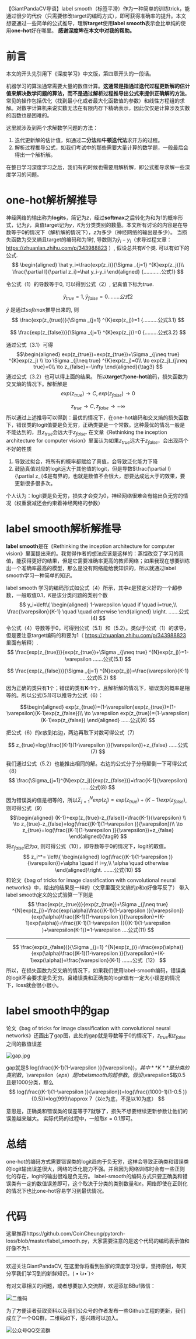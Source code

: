 【GiantPandaCV导语】label smooth（标签平滑）作为一种简单的训练trick，能通过很少的代价（只需要修改target的编码方式），即可获得准确率的提升。本文想要通过一些简单的公式推导，理解**target**使用**label smooth**表示会比单纯的使用**one-hot**好在哪里。
**感谢深度眸在本文中对我的帮助。**

# 前言

本文的开头先引用下《深度学习》中文版，第四章开头的一段话。

机器学习的算法通常需要大量的数值计算。**这通常是指通过迭代过程更新解的估计值来解决数学问题的算法，而不是通过解析过程推导出公式来提供正确解的方法**。常见的操作包括优化（找到最小化或者最大化函数值的参数）和线性方程组的求解。对数字计算机来说实数无法在有限内存下精确表示，因此仅仅是计算涉及实数的函数也是困难的。

这里就涉及到两个求解数学问题的方法：

1. 迭代更新解的估计值，如通过**二分法**和**牛顿迭代法**求开方的过程。
2. 解析过程推导公式，如我们考试中的那些需要大量计算的数学题，一般最后会得出一个解析解。

在整日学习深度学习之后，我们有的时候也需要用解析解，即公式推导求解一些深度学习的问题。

# one-hot解析解推导

神经网络的输出称为**logits**，简记为$z$，经过**softmax**之后转化为和为1的概率形式，记为$\hat{y}$，真值target记为$y$，$K$为分类类别的数量。本文所有讨论的内容是在导数等于0的情况下（解析解的情况下），$z$为多少（神经网络的输出是多少）。
当损失函数为交叉熵且target的编码和为1时, 导数则为$\hat y_i-y_i$（求导过程文章：https://zhuanlan.zhihu.com/p/343988823 ）, 假设总共有$K$个类. 可以有如下的公式.
$$
\begin{aligned}
\hat y_i=\frac{exp(z_i)}{\Sigma _{j=1} ^{K}exp(z_j)}\\
\frac{\partial l}{\partial z_i}=\hat y_i-y_i
\end{aligned} {............公式1}
$$

令公式（1）的导数等于0, 可以得到公式（2）, 记真值下标为$true$.

$$
\hat y_{true}=1, \hat y_{false}=0 {........公式2}
$$

$\hat y$ 是通过$softmax$推导出来的, 则
$$
\frac{exp(z_{true})}{\Sigma _{j=1} ^{K}exp(z_j)}=1 {..........公式3.1}
$$

$$
\frac{exp(z_{false})}{\Sigma _{j=1} ^{K}exp(z_j)}=0 {.........公式3.2}
$$

通过公式（3.1）可得
$$\begin{aligned}
exp(z_{true})=exp(z_{true})+\Sigma _{j\neq true} ^{K}exp(z_j) \\ \to
\Sigma _{j\neq true} ^{K}exp(z_j)=0\\ \to
exp(z_j)_{j\neq true}=0\\ \to z_{false}=-\infty
\end{aligned}{\tag3}
$$
通过公式（3.2）也可以得上面的结果。
所以**target**为**one-hot**编码，损失函数为交叉熵的情况下。解析解是
$$
exp(z_{true})\to C , exp(z_{false})\to 0
$$

$$
z_{true}\to C, z_{false}\to -\infty
$$
所以通过上述推导可以得到：最优的情况下，在one-hot编码和交叉熵的损失函数下，错误类的logit值要是负无穷，正确类要是一个常数。这种最优的情况一般是不能达到的，且$z_{true}$会远大于$z_{false}$.
在文章《Rethinking the inception architecture for computer vision》里面认为如果$z_{true}$远大于$z_{false}$，会出现两个不好的性质
1. 导致过拟合，将所有的概率都赋给了真值，会导致泛化能力下降
2. 鼓励真值对应的logit远大于其他值的logit，但是导数$\frac{\partial l}{\partial z_i}$是有界的，也就是数值不会很大，想要达成远大于的效果，要更新很多很多次。

个人认为：logit要是负无穷，损失才会变为0，神经网络很难会有输出负无穷的情况（权重衰减还会约束着神经网络的参数）

# label smooth解析解推导
**label smooth**是在《Rethinking the inception architecture for computer vision》里面提出来的。我觉得作者的想法应该是这样的：蒸馏改变了学习的真值，能获得更好的结果，但是它需要准确率更高的教师网络；如果我现在想要训练出一个准确率最高的模型，那么是没有网络能给我知识的，所以就通过label smooth学习一种简单的知识。

label smooth 学习的编码形式如公式（4）所示，其中$\varepsilon$是预定义好的一个超参数，一般取值0.1，$K$是该分类问题的类别个数
$$
y_i=\left\{ \begin{aligned} 1-\varepsilon \quad if \quad i=true,\\ 
\frac{\varepsilon}{K-1} \quad \quad otherwise \end{aligned} \right. .......公式(4)
$$
令公式（4）导数等于0，可得到公式（5.1）和（5.2）。类似于公式（1）的求导，但是要注意target编码的和要为1（ https://zhuanlan.zhihu.com/p/343988823 里面有解释）.
$$
\frac{exp(z_{true})}{exp(z_{true})+\Sigma _{j\neq true} ^{N}exp(z_j)}=1-\varepsilon .......公式(5.1)
$$

$$
\frac{exp(z_{false})}{\Sigma _{j=1} ^{N}exp(z_j)}=\frac{\varepsilon}{K-1} .....公式(5.2)
$$
因为正确的类只有**1**个；错误的类有**K-1**个，且解析解的情况下，错误类的概率是相等的。所以公式(5.1)可以推导为公式（6）：

$$\begin{aligned}
exp(z_{true})=(1-\varepsilon)exp(z_{true})+(1-\varepsilon)(K-1)exp(z_{false})\\ \to
\varepsilon exp(z_{true})=(1-\varepsilon)(K-1)exp(z_{false})
\end{aligned} ......公式(6)
$$

把公式（6）的$\varepsilon$放到右边，两边再取下对数可得公式（7）

$$
z_{true}=log(\frac{(K-1)(1-\varepsilon )}{\varepsilon})+z_{false} ......公式(7)
$$

我们通过公式（5.2）也能推出相同的解。右边的公式分子分母颠倒一下可得公式（8）
$$
\frac{\Sigma_{j=1}^{N}exp(z_j)}{exp(z_{false})}=\frac{K-1}{\varepsilon} ......公式(8)
$$

因为错误类的值是相等的，所以$\Sigma_{j=1}^{N}exp(z_j)=exp(z_{true})+(K-1)exp(z_{false})$,则可得公式（9）
$$\begin{aligned}
(K-1)+exp(z_{true}-z_{false})=\frac{K-1}{\varepsilon} \\ \to
z_{true}-z_{false}=log(\frac{(K-1)(1-\varepsilon )}{\varepsilon})\\ \to
z_{true}=log(\frac{(K-1)(1-\varepsilon )}{\varepsilon})+z_{false}
\end{aligned}{\tag9}
$$
将$z_{false}$记为$\alpha$, 则可得公式（10），即导数等于0的情况下，logit的取值。
$$
z_i^*=
\left\{ \begin{aligned}
log(\frac{(K-1)(1-\varepsilon )}{\varepsilon})+\alpha \quad if i=y,\\
\alpha \quad otherwise
\end{aligned}\right. .......公式(10)
$$
和论文《bag of tricks for image classification with convolutional neural networks》中，给出的结果是一样的（文章里面交叉熵的$p$和$q$好像写反了）
带入label smooth定义的公式验算一下则是
$$
\frac{exp(z_{true})}{exp(z_{true})+\Sigma _{j\neq true} ^{N}exp(z_j)}=\frac{exp(\alpha)\frac{(K-1)(1-\varepsilon )}{\varepsilon}}{exp(\alpha)\frac{(K-1)(1-\varepsilon )}{\varepsilon}+(K-1)exp(\alpha)}=\frac{(K-1)(1-\varepsilon )}{(K-1)(1-\varepsilon )+\varepsilon(K-1)}=1-\varepsilon ....公式(11)
$$

---------------------------------------------------------------------------

$$
\frac{exp(z_{false})}{\Sigma _{j=1} ^{N}exp(z_j)}=\frac{exp(\alpha)}{exp(\alpha)\frac{(K-1)(1-\varepsilon )}{\varepsilon}+(K-1)exp(\alpha)}=\frac{\varepsilon}{K-1} .......公式（12）
$$
所以，在损失函数为交叉熵的情况下，如果我们使用label-smooth编码，错误类的logit不会要求是负无穷。且错误类和正确类的logit值有一定大小误差的情况下，loss就会很小很小。
# label smooth中的gap
论文《bag of tricks for image classification with convolutional neural networks》还画出了gap图，此处的gap就是导数等于0的情况下，$z_{true}$和$z_{false}$之间的数值误差


![gap.jpg](https://img-blog.csdnimg.cn/20210127231033186.png?x-oss-process=image/watermark,type_ZmFuZ3poZW5naGVpdGk,shadow_10,text_aHR0cHM6Ly9ibG9nLmNzZG4ubmV0L2p1c3Rfc29ydA==,size_16,color_FFFFFF,t_70#pic_center)




gap就是$
log(\frac{(K-1)(1-\varepsilon )}{\varepsilon})$，其中**K**是分类的类别数，$\varepsilon$（eps）是label smooth的超参数。假设$\varepsilon$取0.5且是1000分类，那么
$$
log(\frac{(K-1)(1-\varepsilon )}{\varepsilon})=log(\frac{(1000-1)(1-0.5 )}{0.5})=log(999)\approx 7（以e为底，不是以10为底）
$$

意思是，正确类和错误类的误差等于7就够了，损失不想要继续更新参数让他们的误差越来越大。
实际代码的过程中，一般取$\varepsilon=0.1$即可。

# 总结

one-hot的编码方式需要错误类的logit趋向于负无穷，这样会导致正确类和错误类的logit输出误差很大，网络的泛化能力不强。并且因为网络训练时会有一些正则化的存在，logit的输出很难是负无穷。
label-smooth的编码方式只要正确类和错误类有一定的数值误差即可，这个取决于分类的类别数量和$\varepsilon$。网络即使在正则化的情况下也比one-hot容易学习到最优情况。

# 代码

这里推荐https://github.com/CoinCheung/pytorch-loss/blob/master/label_smooth.py，大家需要注意的是这个代码的编码表示值和好像不为1.


-----------------------------------------------------------------------------------------------
欢迎关注GiantPandaCV, 在这里你将看到独家的深度学习分享，坚持原创，每天分享我们学习到的新鲜知识。( • ̀ω•́ )✧

有对文章相关的问题，或者想要加入交流群，欢迎添加BBuf微信：

![二维码](https://img-blog.csdnimg.cn/20200110234905879.png?x-oss-process=image/watermark,type_ZmFuZ3poZW5naGVpdGk,shadow_10,text_aHR0cHM6Ly9ibG9nLmNzZG4ubmV0L2p1c3Rfc29ydA==,size_16,color_FFFFFF,t_70)

为了方便读者获取资料以及我们公众号的作者发布一些Github工程的更新，我们成立了一个QQ群，二维码如下，感兴趣可以加入。

![公众号QQ交流群](https://img-blog.csdnimg.cn/20200517190745584.png#pic_center)